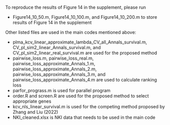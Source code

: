 To reproduce the results of Figure 14 in the supplement, please run

- Figure14_10_50.m, Figure14_10_100.m, and Figure14_10_200.m to store results of Figure 14 in the supplement

Other listed files are used in the main codes mentioned above:

- plma_kcv_linear_approximate_lambda_CV_all_Annals_survival.m, CV_pl_sim2_linear_Annals_survival.m, and CV_pl_sim2_linear_real_survival.m are used for the proposed method
- pairwise_loss.m, pairwise_loss_real.m, pairwise_loss_approximate_Annals_1.m, pairwise_loss_approximate_Annals_2.m, pairwise_loss_approximate_Annals_3.m, and pairwise_loss_approximate_Annals_4.m are used to calculate ranking loss
- parfor_prograss.m is used for parallel program
- order.R and screen.R are used for the proposed method to select appropriate genes 
- kcv_nls_linear_survival.m is used for the competing method proposed by Zhang and Liu (2022)
- NKI_cleaned.xlsx is NKI data that needs to be used in the main code
